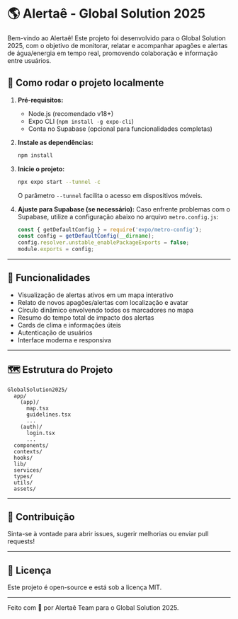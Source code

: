 # 🌎 Alertaê - Global Solution 2025

Bem-vindo ao Alertaê! Este projeto foi desenvolvido para o Global Solution 2025, com o objetivo de monitorar, relatar e acompanhar apagões e alertas de água/energia em tempo real, promovendo colaboração e informação entre usuários.

## 🚀 Como rodar o projeto localmente

1. **Pré-requisitos:**
   - Node.js (recomendado v18+)
   - Expo CLI (`npm install -g expo-cli`)
   - Conta no Supabase (opcional para funcionalidades completas)

2. **Instale as dependências:**
   ```bash
   npm install
   ```

3. **Inicie o projeto:**
   ```bash
   npx expo start --tunnel -c
   ```
   O parâmetro `--tunnel` facilita o acesso em dispositivos móveis.

4. **Ajuste para Supabase (se necessário):**
   Caso enfrente problemas com o Supabase, utilize a configuração abaixo no arquivo `metro.config.js`:
   ```js
   const { getDefaultConfig } = require('expo/metro-config');
   const config = getDefaultConfig(__dirname);
   config.resolver.unstable_enablePackageExports = false;
   module.exports = config;
   ```

---

## 📱 Funcionalidades
- Visualização de alertas ativos em um mapa interativo
- Relato de novos apagões/alertas com localização e avatar
- Círculo dinâmico envolvendo todos os marcadores no mapa
- Resumo do tempo total de impacto dos alertas
- Cards de clima e informações úteis
- Autenticação de usuários
- Interface moderna e responsiva

---

## 🗺️ Estrutura do Projeto
```
GlobalSolution2025/
  app/
    (app)/
      map.tsx
      guidelines.tsx
      ...
    (auth)/
      login.tsx
      ...
  components/
  contexts/
  hooks/
  lib/
  services/
  types/
  utils/
  assets/
```

---

## 👥 Contribuição
Sinta-se à vontade para abrir issues, sugerir melhorias ou enviar pull requests!

---

## 📝 Licença
Este projeto é open-source e está sob a licença MIT.

---

Feito com 💙 por Alertaê Team para o Global Solution 2025.
